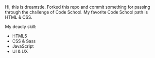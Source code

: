 Hi, this is dreamstle.
Forked this repo and commit something for passing through the challenge of Code School.
My favorite Code School path is HTML & CSS.

My deadly skill:
* HTML5
* CSS & Sass
* JavaScript
* UI & UX

